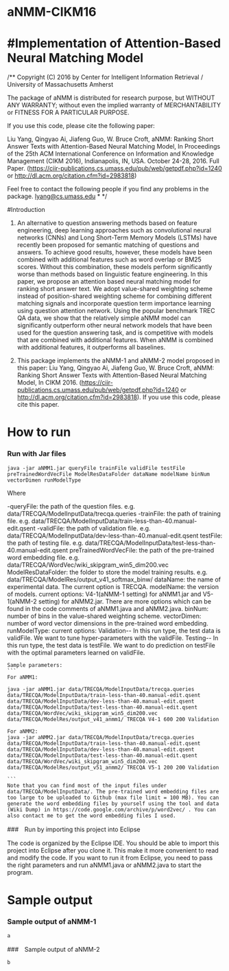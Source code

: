 # aNMM-CIKM16

#Implementation of Attention-Based Neural Matching Model
====================================================================

/**
Copyright (C) 2016 by Center for Intelligent Information Retrieval / University of Massachusetts Amherst

The package of aNMM is distributed for research purpose, but WITHOUT ANY WARRANTY; without even the implied warranty of MERCHANTABILITY or FITNESS FOR A PARTICULAR PURPOSE.

If you use this code, please cite the following paper:

Liu Yang, Qingyao Ai, Jiafeng Guo, W. Bruce Croft, aNMM: Ranking Short Answer Texts with Attention-Based Neural Matching Model, In Proceedings of the 25th ACM International Conference on Information and Knowledge Management (CIKM 2016), Indianapolis, IN, USA. October 24-28, 2016. Full Paper. (https://ciir-publications.cs.umass.edu/pub/web/getpdf.php?id=1240 or http://dl.acm.org/citation.cfm?id=2983818)

Feel free to contact the following people if you find any problems in the package.
lyang@cs.umass.edu * */

#Introduction

1. An alternative to question answering methods based on feature engineering, deep learning approaches such as convolutional neural networks (CNNs) and Long Short-Term Memory Models (LSTMs) have recently been proposed for semantic matching of questions and answers. To achieve good results, however, these models have been combined with additional features such as word overlap or BM25 scores. Without this combination, these models perform significantly worse than methods based on linguistic feature engineering. In this paper, we propose an attention based neural matching model for ranking short answer text. We adopt value-shared weighting scheme instead of position-shared weighting scheme for combining different matching signals and incorporate question term importance learning using question attention network. Using the popular benchmark TREC QA data, we show that the relatively simple aNMM model can significantly outperform other neural network models that have been used for the question answering task, and is competitive with models that are combined with additional features. When aNMM is combined with additional features, it outperforms all baselines.

2. This package implements the aNMM-1 and aNMM-2 model proposed in this paper: Liu Yang, Qingyao Ai, Jiafeng Guo, W. Bruce Croft, aNMM: Ranking Short Answer Texts with Attention-Based Neural Matching Model, In CIKM 2016. (https://ciir-publications.cs.umass.edu/pub/web/getpdf.php?id=1240 or http://dl.acm.org/citation.cfm?id=2983818). If you use this code, please cite this paper.

# How to run

### Run with Jar files
  ```
  java -jar aNMM1.jar queryFile trainFile validFile testFile preTrainedWordVecFile ModelResDataFolder dataName modelName binNum vectorDimen runModelType
  ```
  Where
  
  -queryFile: the path of the question files. e.g. data/TRECQA/ModelInputData/trecqa.queries
  -trainFile: the path of training file. e.g. data/TRECQA/ModelInputData/train-less-than-40.manual-edit.qsent
  -validFile: the path of validation file. e.g. data/TRECQA/ModelInputData/dev-less-than-40.manual-edit.qsent
  testFile: the path of testing file. e.g. data/TRECQA/ModelInputData/test-less-than-40.manual-edit.qsent
  preTrainedWordVecFile: the path of the pre-trained word embedding file. e.g. data/TRECQA/WordVec/wiki_skipgram_win5_dim200.vec
  ModelResDataFolder: the folder to store the model training results. e.g. data/TRECQA/ModelRes/output_v41_softmax_binw/
  dataName: the name of experimental data. The current option is TRECQA.
  modelName: the version of models. current options: V4-1(aNMM-1 setting) for aNMM1.jar and V5-1(aNMM-2 setting) for aNMM2.jar. There are more options which can be found in the code comments of aNMM1.java and aNMM2.java.
  binNum: number of bins in the value-shared weighting scheme.
  vectorDimen: number of word vector dimensions in the pre-trained word embedding.
  runModelType: 
  	current options: 
  	Validation-- In this run type, the test data is validFile. We want to tune hyper-parameters with the validFile.
  	Testing-- In this run type, the test data is testFile. We want to do prediction on testFile with the optimal parameters learned on validFile.
  	
  	Sample parameters:
  	```
  	For aNMM1:

	java -jar aNMM1.jar data/TRECQA/ModelInputData/trecqa.queries data/TRECQA/ModelInputData/train-less-than-40.manual-edit.qsent data/TRECQA/ModelInputData/dev-less-than-40.manual-edit.qsent data/TRECQA/ModelInputData/test-less-than-40.manual-edit.qsent data/TRECQA/WordVec/wiki_skipgram_win5_dim200.vec data/TRECQA/ModelRes/output_v41_anmm1/ TRECQA V4-1 600 200 Validation

	For aNMM2:
	java -jar aNMM2.jar data/TRECQA/ModelInputData/trecqa.queries data/TRECQA/ModelInputData/train-less-than-40.manual-edit.qsent data/TRECQA/ModelInputData/dev-less-than-40.manual-edit.qsent data/TRECQA/ModelInputData/test-less-than-40.manual-edit.qsent data/TRECQA/WordVec/wiki_skipgram_win5_dim200.vec data/TRECQA/ModelRes/output_v51_anmm2/ TRECQA V5-1 200 200 Validation
  	
  	```
  	Note that you can find most of the input files under data/TRECQA/ModelInputData/. The pre-trained word embedding files are too large to be uploaded to Github (max file limit = 100 MB). You can generate the word embedding files by yourself using the tool and data (Wiki Dump) in https://code.google.com/archive/p/word2vec/ . You can also contact me to get the word embedding files I used.

###　Run by importing this project into Eclipse

  The code is organized by the Eclipse IDE. You should be able to import this project into Eclipse after you clone it. This make it more convenient to read and modify the code. If you want to run it from Eclipse, you need to pass the right parameters and run aNMM1.java or aNMM2.java to start the program.

# Sample output

### Sample output of aNMM-1
```
a
```

###　Sample output of aNMM-2
```
b
```



